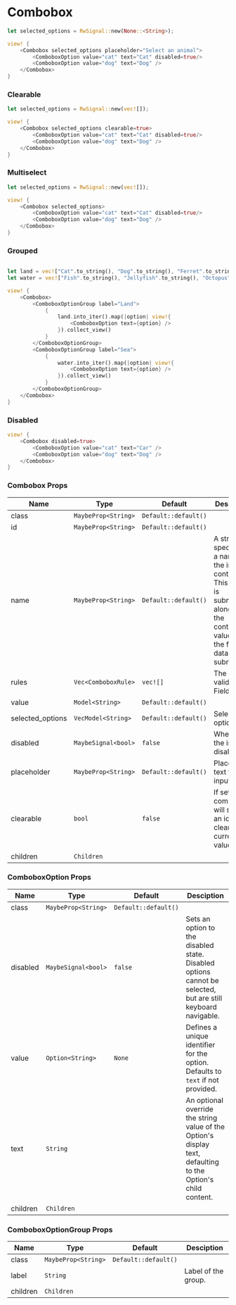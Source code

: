 # Combobox

```rust demo
let selected_options = RwSignal::new(None::<String>);

view! {
    <Combobox selected_options placeholder="Select an animal">
        <ComboboxOption value="cat" text="Cat" disabled=true/>
        <ComboboxOption value="dog" text="Dog" />
    </Combobox>
}
```

### Clearable

```rust demo
let selected_options = RwSignal::new(vec![]);

view! {
    <Combobox selected_options clearable=true>
        <ComboboxOption value="cat" text="Cat" disabled=true/>
        <ComboboxOption value="dog" text="Dog" />
    </Combobox>
}
```

### Multiselect

```rust demo
let selected_options = RwSignal::new(vec![]);

view! {
    <Combobox selected_options>
        <ComboboxOption value="cat" text="Cat" disabled=true/>
        <ComboboxOption value="dog" text="Dog" />
    </Combobox>
}
```

### Grouped

```rust demo

let land = vec!["Cat".to_string(), "Dog".to_string(), "Ferret".to_string(), "Hamster".to_string()];
let water = vec!["Fish".to_string(), "Jellyfish".to_string(), "Octopus".to_string(), "Seal".to_string()];

view! {
    <Combobox>
        <ComboboxOptionGroup label="Land">
            {
                land.into_iter().map(|option| view!{
                    <ComboboxOption text={option} />
                }).collect_view()
            }
        </ComboboxOptionGroup>
        <ComboboxOptionGroup label="Sea">
            {
                water.into_iter().map(|option| view!{
                    <ComboboxOption text={option} />
                }).collect_view()
            }
        </ComboboxOptionGroup>
    </Combobox>
}
```

### Disabled

```rust demo
view! {
    <Combobox disabled=true>
        <ComboboxOption value="cat" text="Car" />
        <ComboboxOption value="dog" text="Dog" />
    </Combobox>
}
```

### Combobox Props

| Name | Type | Default | Desciption |
| --- | --- | --- | --- |
| class | `MaybeProp<String>` | `Default::default()` |  |
| id | `MaybeProp<String>` | `Default::default()` |  |
| name | `MaybeProp<String>` | `Default::default()` | A string specifying a name for the input control. This name is submitted along with the control's value when the form data is submitted. |
| rules | `Vec<ComboboxRule>` | `vec![]` | The rules to validate Field. |
| value | `Model<String>` | `Default::default()` |  |
| selected_options | `VecModel<String>` | `Default::default()` | Selected option. |
| disabled | `MaybeSignal<bool>` | `false` | Whether the input is disabled. |
| placeholder | `MaybeProp<String>` | `Default::default()` | Placeholder text for the input. |
| clearable | `bool` | `false` | If set, the combobox will show an icon to clear the current value. |
| children | `Children` |  |  |

### ComboboxOption Props

| Name | Type | Default | Desciption |
| --- | --- | --- | --- |
| class | `MaybeProp<String>` | `Default::default()` |  |
| disabled | `MaybeSignal<bool>` | `false` | Sets an option to the disabled state. Disabled options cannot be selected, but are still keyboard navigable. |
| value | `Option<String>` | `None` | Defines a unique identifier for the option. Defaults to `text` if not provided. |
| text | `String` |  | An optional override the string value of the Option's display text, defaulting to the Option's child content. |
| children | `Children` |  |  |

### ComboboxOptionGroup Props

| Name     | Type                | Default              | Desciption          |
| -------- | ------------------- | -------------------- | ------------------- |
| class    | `MaybeProp<String>` | `Default::default()` |                     |
| label    | `String`            |                      | Label of the group. |
| children | `Children`          |                      |                     |
